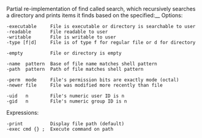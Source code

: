 Partial re-implementation of find called search, which recursively searches a directory and prints items it finds based on 
the specified:__
Options:

    -executable     File is executable or directory is searchable to user
    -readable       File readable to user
    -writable       File is writable to user
    -type [f|d]     File is of type f for regular file or d for directory

    -empty          File or directory is empty

    -name  pattern  Base of file name matches shell pattern
    -path  pattern  Path of file matches shell pattern

    -perm  mode     File's permission bits are exactly mode (octal)
    -newer file     File was modified more recently than file

    -uid   n        File's numeric user ID is n
    -gid   n        File's numeric group ID is n

Expressions:

    -print          Display file path (default)
    -exec cmd {} ;  Execute command on path
